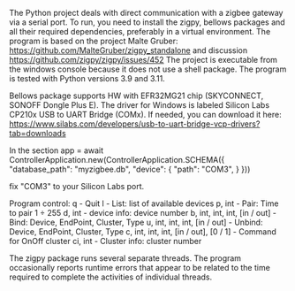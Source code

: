 The Python project deals with direct communication with a zigbee gateway via a serial port.
To run, you need to install the zigpy, bellows packages and all their required dependencies, preferably in a virtual environment.
The program is based on the project
Malte Gruber: https://github.com/MalteGruber/zigpy_standalone
and discussion
https://github.com/zigpy/zigpy/issues/452
The project is executable from the windows console because it does not use a shell package.
The program is tested with Python versions 3.9 and 3.11.

Bellows package supports HW with EFR32MG21 chip (SKYCONNECT, SONOFF Dongle Plus E).
The driver for Windows is labeled Silicon Labs CP210x USB to UART Bridge (COMx).
If needed, you can download it here:
https://www.silabs.com/developers/usb-to-uart-bridge-vcp-drivers?tab=downloads

In the section
app = await ControllerApplication.new(ControllerApplication.SCHEMA({
     "database_path": "myzigbee.db",
     "device": {
         "path": "COM3",
     }
}))

fix "COM3" to your Silicon Labs port.
 
Program control:
q - Quit
l - List: list of available devices
p, int - Pair: Time to pair 1 ÷ 255
d, int - device info: device number
b, int, int, int, [in / out] - Bind: Device, EndPoint, Cluster, Type
u, int, int, int, [in / out] - Unbind: Device, EndPoint, Cluster, Type
c, int, int, int, [in / out], [0 / 1] - Command for OnOff cluster
ci, int - Cluster info: cluster number

The zigpy package runs several separate threads. The program occasionally reports runtime errors that appear to be related to the time required to complete the activities of individual threads.
